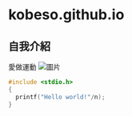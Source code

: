 # kobeso.github.io
## 自我介紹
愛做運動
![圖片](https://www.crazy-tutorial.com/wp-content/uploads/2018/07/%E9%81%8B%E5%8B%95%E5%89%AA%E5%BD%B1-600x314.jpg)



```c
#include <stdio.h>
{
  printf("Hello world!"/n);
}
```
